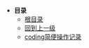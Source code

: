 * **目录**
    * [根目录](/README)
    * [回到上一级](README.md)
    * [coding简便操作记录](/study/开发简便操作记录/coding简便操作记录&&答疑.md)